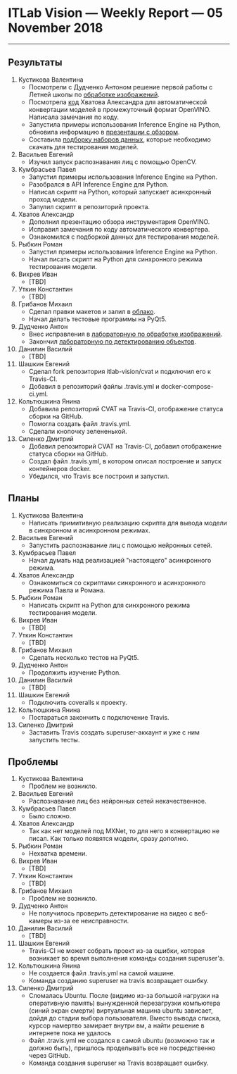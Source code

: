 # ITLab Vision — Weekly Report — 05 November 2018

----------------

## Результаты

  1. Кустикова Валентина
     - Посмотрели с Дудченко Антоном решение первой работы
       с Летней школы по [обработке изображений][opencv-labs-python].
     - Посмотрела [код][converter] Хватова Александра для автоматической
       конвертации моделей в промежуточный формат OpenVINO. Написала
       замечания по коду.
     - Запустила примеры использования Inference Engine на Python,
       обновила информацию в [презентации с обзором][openvino-overview].
     - Составила [подборку наборов данных][test-datasets], которые
       необходимо скачать для тестирования моделей.
  1. Васильев Евгений
     - Изучил запуск распознавания лиц с помощью OpenCV.
  1. Кумбрасьев Павел
     - Запустил примеры использования Inference Engine на Python.
     - Разобрался в API Inference Engine для Python.
     - Написал скрипт на Python, который запускает асинхронный проход
       модели.
     - Запулил скрипт в репозиторий проекта.
  1. Хватов Александр
     - Дополнил презентацию обзора инструментария OpenVINO.
     - Исправил замечания по коду автоматического конвертера.
     - Ознакомился с подборкой данных для тестирования моделей.
  1. Рыбкин Роман
     - Запустил примеры использования Inference Engine на Python.
     - Начал писать скрипт на Python для синхронного режима тестирования модели.
  1. Вихрев Иван
     - [TBD]
  1. Уткин Константин
     - [TBD]
  1. Грибанов Михаил
     - Сделал правки макетов и залил в [облако](https://drive.google.com/drive/folders/14zOB-1y1qUEqpvaK_RwmI4lmGuqW0DBD).
     - Начал делать тестовые программы на PyQt5.
  1. Дудченко Антон
     - Внес исправления в [лабораторную по обработке изображений][opencv-python-imgproc].
     - Закончил [лабораторную по детектированию объектов][opencv-python-objdetection].
  1. Данилин Василий
     - [TBD]
  1. Шашкин Евгений
     - Сделал fork репозитория itlab-vision/cvat и подключил его к Travis-CI.
     - Добавил в репозиторий файлы .travis.yml и docker-compose-ci.yml.
  1. Кольтюшкина Янина
     - Добавила репозиторий CVAT на Travis-CI, отображение статуса сборки на GitHub.
     - Помогла создать файл .travis.yml.
     - Сделали кнопочку зелененькой.
  1. Силенко Дмитрий
     - Добавил репозиторий CVAT на Travis-CI, добавил отображение статуса сборки на GitHub.
     - Создал файл .travis.yml, в котором описал построение и запуск контейнеров docker.
     - Убедился, что Travis все построил и запустил.

## Планы

  1. Кустикова Валентина
     - Написать примитивную реализацию скрипта для вывода
       модели в синхронном и асинхронном режимах.
  1. Васильев Евгений
     - Запустить распознавание лиц с помощью нейронных сетей.
  1. Кумбрасьев Павел
     - Начал думать над реализацией "настоящего" асинхронного
       режима.
  1. Хватов Александр
     - Ознакомиться со скриптами синхронного и асинхронного режима Павла и Романа. 
  1. Рыбкин Роман
     - Написать скрипт на Python для синхронного режима тестирования модели.
  1. Вихрев Иван
     - [TBD]
  1. Уткин Константин
     - [TBD]
  1. Грибанов Михаил
     - Сделать несколько тестов на PyQt5.
  1. Дудченко Антон
     - Продолжить изучение Python.
  1. Данилин Василий
     - [TBD]
  1. Шашкин Евгений
     - Подключить coveralls к проекту.
  1. Кольтюшкина Янина
     - Постараться закончить с подключение Travis.
  1. Силенко Дмитрий
     - Заставить Travis создать superuser-аккаунт и уже с ним запустить тесты.
     

## Проблемы

  1. Кустикова Валентина
     - Проблем не возникло.
  1. Васильев Евгений
     - Распознавание лиц без нейронных сетей некачественное.
  1. Кумбрасьев Павел
     - Было сложно.
  1. Хватов Александр
     - Так как нет моделей под MXNet, то для него я конвертацию не писал.
       Как только появятся модели, сразу дополню.
  1. Рыбкин Роман
     - Нехватка времени.
  1. Вихрев Иван
     - [TBD]
  1. Уткин Константин
     - [TBD]
  1. Грибанов Михаил
     - Проблем не возникло.
  1. Дудченко Антон
     - Не получилось проверить детектирование на видео с веб-камеры из-за ее неисправности.
  1. Данилин Василий
     - [TBD]
  1. Шашкин Евгений
     - Travis-CI не может собрать проект из-за ошибки, которая возникает во время выполнения команды создания superuser'a.
  1. Кольтюшкина Янина
     - Не создается файл .travis.yml на самой машине.
     - Команда созданию superuser на travis возвращает ошибку.
  1. Силенко Дмитрий
     - Сломалась Ubuntu. После (видимо из-за большой нагрузки на оперативную память)
       вынужденной перезагрузки компьютера (синий экран смерти) виртуальная машина
       ubuntu зависает, дойдя до стадии выбора пользователя. Вместо вывода списка, курсор
       намертво замирает внутри вм, а найти решение в интернете пока не удалось
     - Файл .travis.yml не создался в самой ubuntu (возможно так и должно быть),
       пришлось проделывать все не посредственно через GitHub.
     - Команда создания superuser на Travis возвращает ошибку.


<!-- LINKS -->
[test-datasets]: https://docs.google.com/spreadsheets/d/1EUf25F0w1_5PZLj4o44dlE3zWIXVSvOJZmVhS9RjIww/edit?usp=sharing
[opencv-labs-python]: https://github.com/IsinZ/OpenCV_labs
[converter]: https://github.com/KchnKchn/openvino-dl-benchmark/blob/work/src/converter.py
[openvino-overview]: https://drive.google.com/open?id=1CFc8yUkF6bAYRmoH3APqCzy000cMYtP8
[opencv-python-imgproc]: https://github.com/IsinZ/OpenCV_lab1/pull/1
[opencv-python-objdetection]: https://github.com/IsinZ/OpenCV_Lab2/pull/1
